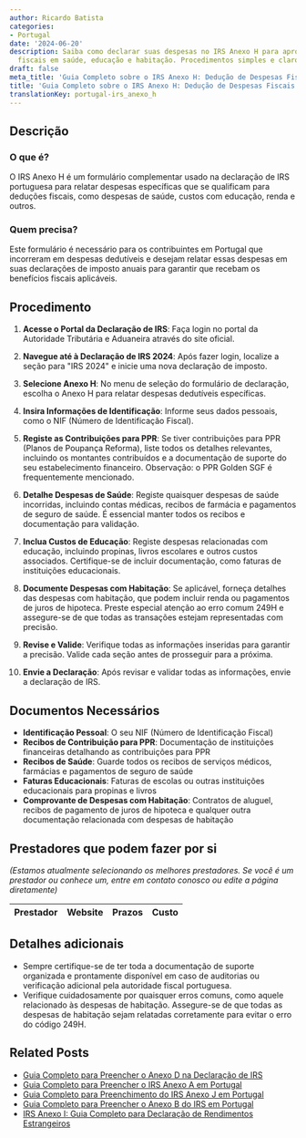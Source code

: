 ```yaml
---
author: Ricardo Batista
categories:
- Portugal
date: '2024-06-20'
description: Saiba como declarar suas despesas no IRS Anexo H para aproveitar deduções
  fiscais em saúde, educação e habitação. Procedimentos simples e claros.
draft: false
meta_title: 'Guia Completo sobre o IRS Anexo H: Dedução de Despesas Fiscais'
title: 'Guia Completo sobre o IRS Anexo H: Dedução de Despesas Fiscais'
translationKey: portugal-irs_anexo_h
---
```




## Descrição
### O que é?
O IRS Anexo H é um formulário complementar usado na declaração de IRS portuguesa para relatar despesas específicas que se qualificam para deduções fiscais, como despesas de saúde, custos com educação, renda e outros.

### Quem precisa?
Este formulário é necessário para os contribuintes em Portugal que incorreram em despesas dedutíveis e desejam relatar essas despesas em suas declarações de imposto anuais para garantir que recebam os benefícios fiscais aplicáveis.

## Procedimento
1. **Acesse o Portal da Declaração de IRS**: Faça login no portal da Autoridade Tributária e Aduaneira através do site oficial.

2. **Navegue até à Declaração de IRS 2024**: Após fazer login, localize a seção para "IRS 2024" e inicie uma nova declaração de imposto.

3. **Selecione Anexo H**: No menu de seleção do formulário de declaração, escolha o Anexo H para relatar despesas dedutíveis específicas.

4. **Insira Informações de Identificação**: Informe seus dados pessoais, como o NIF (Número de Identificação Fiscal).

5. **Registe as Contribuições para PPR**: Se tiver contribuições para PPR (Planos de Poupança Reforma), liste todos os detalhes relevantes, incluindo os montantes contribuídos e a documentação de suporte do seu estabelecimento financeiro. Observação: o PPR Golden SGF é frequentemente mencionado.

6. **Detalhe Despesas de Saúde**: Registe quaisquer despesas de saúde incorridas, incluindo contas médicas, recibos de farmácia e pagamentos de seguro de saúde. É essencial manter todos os recibos e documentação para validação.

7. **Inclua Custos de Educação**: Registe despesas relacionadas com educação, incluindo propinas, livros escolares e outros custos associados. Certifique-se de incluir documentação, como faturas de instituições educacionais.

8. **Documente Despesas com Habitação**: Se aplicável, forneça detalhes das despesas com habitação, que podem incluir renda ou pagamentos de juros de hipoteca. Preste especial atenção ao erro comum 249H e assegure-se de que todas as transações estejam representadas com precisão.

9. **Revise e Valide**: Verifique todas as informações inseridas para garantir a precisão. Valide cada seção antes de prosseguir para a próxima.

10. **Envie a Declaração**: Após revisar e validar todas as informações, envie a declaração de IRS.

## Documentos Necessários
- **Identificação Pessoal**: O seu NIF (Número de Identificação Fiscal)
- **Recibos de Contribuição para PPR**: Documentação de instituições financeiras detalhando as contribuições para PPR
- **Recibos de Saúde**: Guarde todos os recibos de serviços médicos, farmácias e pagamentos de seguro de saúde
- **Faturas Educacionais**: Faturas de escolas ou outras instituições educacionais para propinas e livros
- **Comprovante de Despesas com Habitação**: Contratos de aluguel, recibos de pagamento de juros de hipoteca e qualquer outra documentação relacionada com despesas de habitação

## Prestadores que podem fazer por si
_(Estamos atualmente selecionando os melhores prestadores. Se você é um prestador ou conhece um, entre em contato conosco ou edite a página diretamente)_

| Prestador        |     Website     |     Prazos    |       Custo      |
| :-------------: | :-------------: |  :-------------: | :-------------: |

## Detalhes adicionais
- Sempre certifique-se de ter toda a documentação de suporte organizada e prontamente disponível em caso de auditorias ou verificação adicional pela autoridade fiscal portuguesa.
- Verifique cuidadosamente por quaisquer erros comuns, como aquele relacionado às despesas de habitação. Assegure-se de que todas as despesas de habitação sejam relatadas corretamente para evitar o erro do código 249H.


## Related Posts

- [Guia Completo para Preencher o Anexo D na Declaração de IRS](https://tramitit.com/pt/guides/portugal/irs_anexo_d/)
- [Guia Completo para Preencher o IRS Anexo A em Portugal](https://tramitit.com/pt/guides/portugal/irs_anexo_a/)
- [Guia Completo para Preenchimento do IRS Anexo J em Portugal](https://tramitit.com/pt/guides/portugal/irs_anexo_j/)
- [Guia Completo para Preencher o Anexo B do IRS em Portugal](https://tramitit.com/pt/guides/portugal/irs_anexo_b/)
- [IRS Anexo I: Guia Completo para Declaração de Rendimentos Estrangeiros](https://tramitit.com/pt/guides/portugal/irs_anexo_i/)